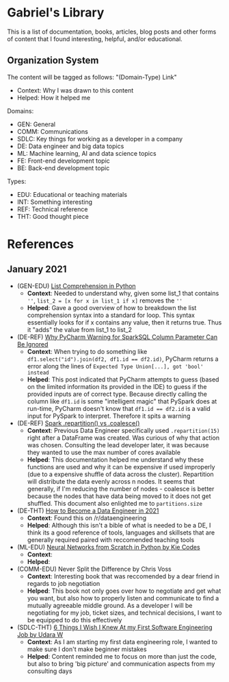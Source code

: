 # Gabriel's Library

This is a list of documentation, books, articles, blog posts and other forms of content that I found interesting, helpful, and/or educational. 

## Organization System

The content will be tagged as follows: "(Domain-Type) Link"
- Context: Why I was drawn to this content
- Helped: How it helped me

Domains:
- GEN: General
- COMM: Communications
- SDLC: Key things for working as a developer in a company
- DE: Data engineer and big data topics
- ML: Machine learning, AI and data science topics
- FE: Front-end development topic
- BE: Back-end development topic

Types:
- EDU: Educational or teaching materials
- INT: Something interesting
- REF: Technical reference
- THT: Good thought piece

# References
## January 2021
- (GEN-EDU) [List Comprehension in Python](=https://medium.com/better-programming/list-comprehension-in-python-8895a785550b)
  - **Context**: Needed to understand why, given some list_1 that contains `''`, `list_2 = [x for x in list_1 if x]` removes the `''`
  - **Helped**: Gave a good overview of how to breakdown the list comprehension syntax into a standard for loop. This syntax essentially looks for if x contains any value, then it returns true. Thus it "adds" the value from list_1 to list_2
- (DE-REF) [Why PyCharm Warning for SparkSQL Column Parameter Can Be Ignored](https://stackoverflow.com/questions/33375535/expected-type-unionstr-bytearray-got-int-instead-warning-in-write-metho)
  - **Context**: When trying to do something like `df1.select("id").join(df2, df1.id == df2.id)`, PyCharm returns a error along the lines of `Expected Type Union[...], got 'bool' instead`
  - **Helped**: This post indicated that PyCharm attempts to guess (based on the limited information its provided in the IDE) to guess if the provided inputs are of correct type. Because directly calling the column like `df1.id` is some "intelligent magic" that PySpark does at run-time, PyCharm doesn't know that `df1.id == df2.id` is a valid input for PySpark to interpret. Therefore it spits a warning
- (DE-REF) [Spark .repartition() vs .coalesce()](https://stackoverflow.com/questions/31610971/spark-repartition-vs-coalesce)
  - **Context**: Previous Data Engineer specifically used `.repartition(15)` right after a DataFrame was created. Was curious of why that action was chosen. Consulting the lead developer later, it was because they wanted to use the max number of cores available
  - **Helped**: This documentation helped me understand why these functions are used and why it can be expensive if used improperly (due to a expensive shuffle of data across the cluster). Repartition will distribute the data evenly across n nodes. It seems that generally, if I'm reducing the number of nodes - coalesce is better because the nodes that have data being moved to it does not get shuffled. This document also enlighted me to `partitions.size`
- (DE-THT) [How to Become a Data Engineer in 2021](https://khashtamov.com/en/how-to-become-a-data-engineer/)
  - **Context**: Found this on /r/dataengineering
  - **Helped**: Although this isn't a bible of what is needed to be a DE, I think its a good reference of tools, languages and skillsets that are generally required paired with reccomended teaching tools
- (ML-EDU) [Neural Networks from Scratch in Python by Kie Codes](https://www.youtube.com/watch?v=51EoNgwoaTo)
  - **Context**:
  - **Helped**:
- (COMM-EDU) Never Split the Difference by Chris Voss
  - **Context**: Interesting book that was reccomended by a dear friend in regards to job negotiation
  - **Helped**: This book not only goes over how to negotiate and get what you want, but also how to properly listen and communicate to find a mutually agreeable middle ground. As a developer I will be negotiating for my job, ticket sizes, and technical decisions, I want to be equipped to do this effectively
- (SDLC-THT) [6 Things I Wish I Knew At my First Software Engineering Job by Udara W](https://levelup.gitconnected.com/6-things-i-wish-i-knew-at-my-first-software-engineering-job-f2cdd4e41ca2)
  - **Context**: As I am starting my first data engineering role, I wanted to make sure I don't make beginner mistakes
  - **Helped**: Content reminded me to focus on more than just the code, but also to bring 'big picture' and communication aspects from my consulting days